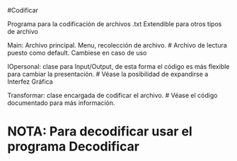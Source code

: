 #Codificar

Programa para la codificación de archivos .txt
Extendible para otros tipos de archivo

Main: Archivo principal. Menu, recolección de archivo.
	# Archivo de lectura puesto como default. Cambiese en caso de uso

IOpersonal: clase para Input/Output, de esta forma el código es más flexible para cambiar la presentación.
	# Véase la posibilidad de expandirse a Interfez Gráfica

Transformar: clase encargada de codificar el archivo.
	# Véase el código documentado para más información.

# NOTA: Para decodificar usar el programa Decodificar
